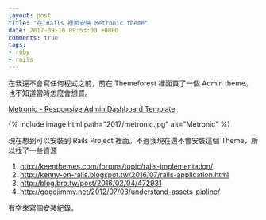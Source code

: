 ```yaml
---
layout: post
title: "在 Rails 裡面安裝 Metronic theme"
date: 2017-09-16 09:53:00 +0800
comments: true
tags: 
- ruby
- rails
---
```

在我還不會寫任何程式之前，前在 Themeforest 裡面買了一個 Admin theme。也不知道當時怎麼會想買。

<!-- more --> 

[Metronic - Responsive Admin Dashboard Template](https://themeforest.net/item/metronic-responsive-admin-dashboard-template/4021469)

{% include image.html path="2017/metronic.jpg" alt="Metronic" %}

現在想到可以安裝到 Rails Project 裡面。不過我現在還不會安裝這個 Theme，所以找了一些資源

1. http://keenthemes.com/forums/topic/rails-implementation/
2. http://kenny-on-rails.blogspot.tw/2016/07/rails-application.html
3. http://blog.bro.tw/post/2016/02/04/472931
4. http://gogojimmy.net/2012/07/03/understand-assets-pipline/

有空來寫個安裝紀錄。
